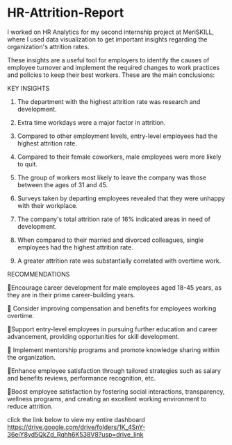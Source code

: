 # HR-Attrition-Report
I worked on HR Analytics for my second internship project at MeriSKILL, where I used data visualization to get important insights regarding the organization's attrition rates. 

These insights are a useful tool for employers to identify the causes of employee turnover and implement the required changes to work practices and policies to keep their best workers. These are the main conclusions:

KEY INSIGHTS
1. The department with the highest attrition rate was research and development.
  
2. Extra time workdays were a major factor in attrition.
    
3. Compared to other employment levels, entry-level employees had the highest attrition rate.
 
4. Compared to their female coworkers, male employees were more likely to quit.
   
5. The group of workers most likely to leave the company was those between the ages of 31 and 45.
 
6. Surveys taken by departing employees revealed that they were unhappy with their workplace.
 
7. The company's total attrition rate of 16% indicated areas in need of development.
    
8. When compared to their married and divorced colleagues, single employees had the highest attrition rate.
    
9. A greater attrition rate was substantially correlated with overtime work.

RECOMMENDATIONS 

📍Encourage career development for male employees aged 18-45 years, as they are in their prime career-building years.

📍 Consider improving compensation and benefits for employees working overtime.

📍Support entry-level employees in pursuing further education and career advancement, providing opportunities for skill development.

📍 Implement mentorship programs and promote knowledge sharing within the organization.

📍Enhance employee satisfaction through tailored strategies such as salary and benefits reviews, performance recognition, etc.

📍Boost employee satisfaction by fostering social interactions, transparency, wellness programs, and creating an excellent working environment to reduce attrition. 

click the link below to view my entire dashboard
https://drive.google.com/drive/folders/1K_4SnY-36eiY8yd5QkZd_Rqhh6K538V8?usp=drive_link
